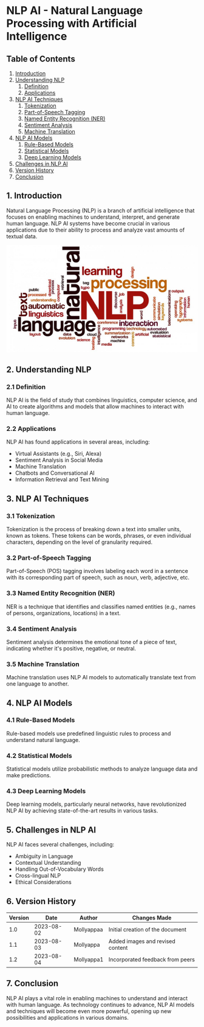 # NLP AI - Natural Language Processing with Artificial Intelligence

## Table of Contents

1. [Introduction](#introduction)
2. [Understanding NLP](#understanding-nlp)
    1. [Definition](#definition)
    2. [Applications](#applications)
3. [NLP AI Techniques](#nlp-ai-techniques)
    1. [Tokenization](#tokenization)
    2. [Part-of-Speech Tagging](#part-of-speech-tagging)
    3. [Named Entity Recognition (NER)](#named-entity-recognition)
    4. [Sentiment Analysis](#sentiment-analysis)
    5. [Machine Translation](#machine-translation)
4. [NLP AI Models](#nlp-ai-models)
    1. [Rule-Based Models](#rule-based-models)
    2. [Statistical Models](#statistical-models)
    3. [Deep Learning Models](#deep-learning-models)
5. [Challenges in NLP AI](#challenges-in-nlp-ai)
6. [Version History](#version-history)
7. [Conclusion](#conclusion)

## 1. Introduction <a name="introduction"></a>

Natural Language Processing (NLP) is a branch of artificial intelligence that focuses on enabling machines to understand, interpret, and generate human language. NLP AI systems have become crucial in various applications due to their ability to process and analyze vast amounts of textual data.

![](./media/Natural-Language-ProcessinG.png)

## 2. Understanding NLP <a name="understanding-nlp"></a>

### 2.1 Definition <a name="definition"></a>

NLP AI is the field of study that combines linguistics, computer science, and AI to create algorithms and models that allow machines to interact with human language.

### 2.2 Applications <a name="applications"></a>

NLP AI has found applications in several areas, including:

- Virtual Assistants (e.g., Siri, Alexa)
- Sentiment Analysis in Social Media
- Machine Translation
- Chatbots and Conversational AI
- Information Retrieval and Text Mining

## 3. NLP AI Techniques <a name="nlp-ai-techniques"></a>

### 3.1 Tokenization <a name="tokenization"></a>

Tokenization is the process of breaking down a text into smaller units, known as tokens. These tokens can be words, phrases, or even individual characters, depending on the level of granularity required.

### 3.2 Part-of-Speech Tagging <a name="part-of-speech-tagging"></a>

Part-of-Speech (POS) tagging involves labeling each word in a sentence with its corresponding part of speech, such as noun, verb, adjective, etc.

### 3.3 Named Entity Recognition (NER) <a name="named-entity-recognition"></a>

NER is a technique that identifies and classifies named entities (e.g., names of persons, organizations, locations) in a text.

### 3.4 Sentiment Analysis <a name="sentiment-analysis"></a>

Sentiment analysis determines the emotional tone of a piece of text, indicating whether it's positive, negative, or neutral.

### 3.5 Machine Translation <a name="machine-translation"></a>

Machine translation uses NLP AI models to automatically translate text from one language to another.

## 4. NLP AI Models <a name="nlp-ai-models"></a>

### 4.1 Rule-Based Models <a name="rule-based-models"></a>

Rule-based models use predefined linguistic rules to process and understand natural language.

### 4.2 Statistical Models <a name="statistical-models"></a>

Statistical models utilize probabilistic methods to analyze language data and make predictions.

### 4.3 Deep Learning Models <a name="deep-learning-models"></a>

Deep learning models, particularly neural networks, have revolutionized NLP AI by achieving state-of-the-art results in various tasks.

## 5. Challenges in NLP AI <a name="challenges-in-nlp-ai"></a>

NLP AI faces several challenges, including:

- Ambiguity in Language
- Contextual Understanding
- Handling Out-of-Vocabulary Words
- Cross-lingual NLP
- Ethical Considerations

## 6. Version History <a name="version-history"></a>

| Version | Date       | Author           | Changes Made                    |
| ------- | ---------- | ---------------- | -------------------------------- |
| 1.0     | 2023-08-02 | Mollyappaa      | Initial creation of the document |
| 1.1     | 2023-08-03 | Mollyappa      | Added images and revised content |
| 1.2     | 2023-08-04 | Mollyappa1      | Incorporated feedback from peers |

## 7. Conclusion <a name="conclusion"></a>

NLP AI plays a vital role in enabling machines to understand and interact with human language. As technology continues to advance, NLP AI models and techniques will become even more powerful, opening up new possibilities and applications in various domains.
